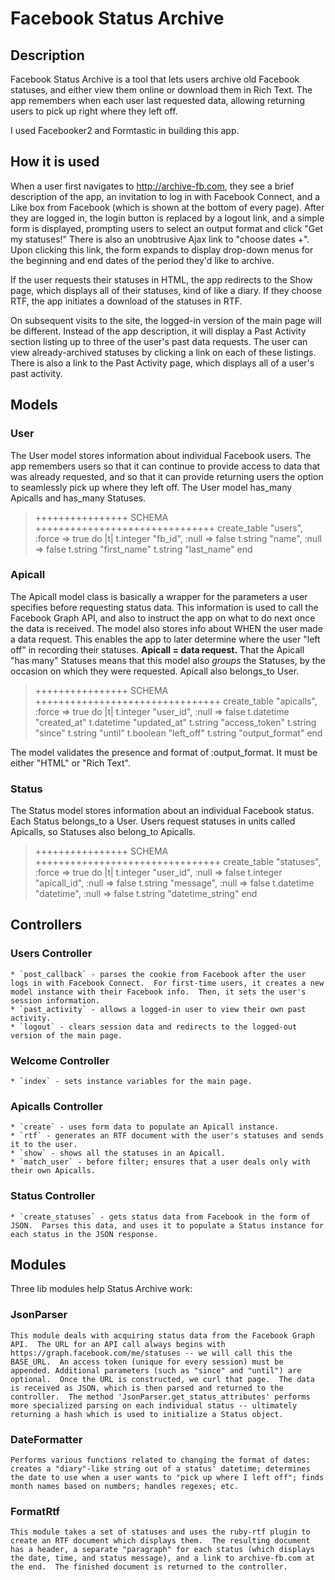 Facebook Status Archive
=======================

Description
-----------

Facebook Status Archive is a tool that lets users archive old Facebook statuses, and either view them online or download them in Rich Text.  The app remembers when each user last requested data, allowing returning users to pick up right where they left off.

I used Facebooker2 and Formtastic in building this app.

How it is used
----------

When a user first navigates to http://archive-fb.com, they see a brief description of the app, an invitation to log in with Facebook Connect, and a Like box from Facebook (which is shown at the bottom of every page).  After they are logged in, the login button is replaced by a logout link, and a simple form is displayed, prompting users to select an output format and click "Get my statuses!"  There is also an unobtrusive Ajax link to "choose dates +".  Upon clicking this link, the form expands to display drop-down menus for the beginning and end dates of the period they'd like to archive.

If the user requests their statuses in HTML, the app redirects to the Show page, which displays all of their statuses, kind of like a diary.  If they choose RTF, the app initiates a download of the statuses in RTF.

On subsequent visits to the site, the logged-in version of the main page will be different.  Instead of the app description, it will display a Past Activity section listing up to three of the user's past data requests.  The user can view already-archived statuses by clicking a link on each of these listings.  There is also a link to the Past Activity page, which displays all of a user's past activity. 

Models
-------------

### User
The User model stores information about individual Facebook users.  The app remembers users so that it can continue to provide access to data that was already requested, and so that it can provide returning users the option to seamlessly pick up where they left off.  The User model has_many Apicalls and has_many Statuses.
	
> ++++++++++++++++ SCHEMA +++++++++++++++++++++++++++++++
> create_table "users", :force => true do |t|
>    t.integer "fb_id",      :null => false
>    t.string  "name",       :null => false
>    t.string  "first_name"
>    t.string  "last_name"
> end

### Apicall
The Apicall model class is basically a wrapper for the parameters a user specifies before requesting status data.  This information is used to call the Facebook Graph API, and also to instruct the app on what to do next once the data is received. The model also stores info about WHEN the user made a data request.  This enables the app to later determine where the user "left off" in recording their statuses.  **Apicall = data request.**  That the Apicall "has many" Statuses means that this model also _groups_ the Statuses, by the occasion on which they were requested.  Apicall also belongs_to User.  

> ++++++++++++++++ SCHEMA ++++++++++++++++++++++++++++++++
>  create_table "apicalls", :force => true do |t|
>    t.integer  "user_id",       :null => false
>    t.datetime "created_at"
>    t.datetime "updated_at"
>    t.string   "access_token"
>    t.string   "since"
>    t.string   "until"
>    t.boolean  "left_off"
>    t.string   "output_format"
>  end

The model validates the presence and format of :output_format.  It must be either "HTML" or "Rich Text".

### Status
The Status model stores information about an individual Facebook status.  Each Status belongs_to a User.  Users request statuses in units called Apicalls, so Statuses also belong_to Apicalls.

> ++++++++++++++++ SCHEMA ++++++++++++++++++++++++++++++++
>  create_table "statuses", :force => true do |t|
>    t.integer  "user_id",         :null => false
>    t.integer  "apicall_id",      :null => false
>    t.string   "message",         :null => false
>    t.datetime "datetime",        :null => false
>    t.string   "datetime_string"
>  end

Controllers
------------

### Users Controller
	* `post_callback` - parses the cookie from Facebook after the user logs in with Facebook Connect.  For first-time users, it creates a new model instance with their Facebook info.  Then, it sets the user's session information.
	* `past_activity` - allows a logged-in user to view their own past activity.
	* `logout` - clears session data and redirects to the logged-out version of the main page.
### Welcome Controller
	* `index` - sets instance variables for the main page.
### Apicalls Controller
	* `create` - uses form data to populate an Apicall instance.
	* `rtf` - generates an RTF document with the user's statuses and sends it to the user.
	* `show` - shows all the statuses in an Apicall.
	* `match_user` - before filter; ensures that a user deals only with their own Apicalls.
### Status Controller
	* `create_statuses` - gets status data from Facebook in the form of JSON.  Parses this data, and uses it to populate a Status instance for each status in the JSON response.


Modules
--------

Three lib modules help Status Archive work:
### JsonParser
	This module deals with acquiring status data from the Facebook Graph API.  The URL for an API call always begins with https://graph.facebook.com/me/statuses -- we will call this the BASE_URL.  An access token (unique for every session) must be appended. Additional parameters (such as "since" and "until") are optional.  Once the URL is constructed, we curl that page.  The data is received as JSON, which is then parsed and returned to the controller.  The method 'JsonParser.get_status_attributes' performs more specialized parsing on each individual status -- ultimately returning a hash which is used to initialize a Status object.
### DateFormatter
	Performs various functions related to changing the format of dates: creates a "diary"-like string out of a status' datetime; determines the date to use when a user wants to "pick up where I left off"; finds month names based on numbers; handles regexes; etc.
### FormatRtf
	This module takes a set of statuses and uses the ruby-rtf plugin to create an RTF document which displays them.  The resulting document has a header, a separate "paragraph" for each status (which displays the date, time, and status message), and a link to archive-fb.com at the end.  The finished document is returned to the controller.
